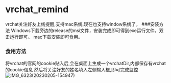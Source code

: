 # vrchat_remind
vrchat关注好友上线提醒,支持mac系统,现在也支持window系统了，
###安装方法
Windows下载旁边的release的msi文件，安装完成即可得到exe运行文件，双击运行即可。
mac下载安装即可食用。
### 食用方法
将vrchat的官网的cookie贴入后,会在桌面上生成一个vrchatDir,内部保存有vrchat的cookie信息
然后将关注好友的姓名填入左侧输入框,即可完成监控
![IMG_6323(20230205-154947)](https://user-images.githubusercontent.com/29811304/216807813-0a0704e5-e909-4c9d-acb7-a35eafcac941.JPG)
